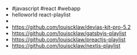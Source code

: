 - #javascript #react #webapp
- helloworld react-playlist
-
- https://github.com/louiscklaw/devias-kit-pro-5.2
- https://github.com/louiscklaw/gatsbyjs-playlist
- https://github.com/louiscklaw/preactjs-playlist
- https://github.com/louiscklaw/nextjs-playlist